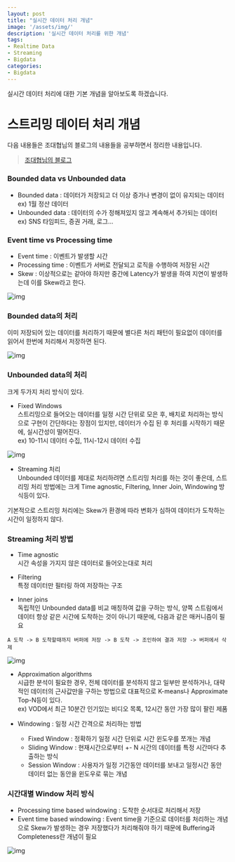 ```yaml
---
layout: post
title: "실시간 데이터 처리 개념"
image: '/assets/img/'
description: '실시간 데이터 처리를 위한 개념'
tags:
- Realtime Data
- Streaming
- Bigdata
categories:
- Bigdata
---
```


실시간 데이터 처리에 대한 기본 개념을 알아보도록 하겠습니다.

# 스트리밍 데이터 처리 개념
다음 내용들은 조대협님의 블로그의 내용들을 공부하면서 정리한 내용입니다.

> [조대협님의 블로그](http://bcho.tistory.com)

### Bounded data vs Unbounded data
- Bounded data : 데이터가 저장되고 더 이상 증가나 변경이 없이 유지되는 데이터  
ex) 1월 정산 데이터
- Unbounded data : 데이터의 수가 정해져있지 않고 계속해서 추가되는 데이터  
ex) SNS 타임피드, 증권 거래, 로그...

### Event time vs Processing time
- Event time : 이벤트가 발생할 시간
- Processing time : 이벤트가 서버로 전달되고 로직을 수행하여 저장된 시간
- Skew : 이상적으로는 같아야 하지만 중간에 Latency가 발생을 하여 지연이 발생하는데 이를 Skew라고 한다.

![img](https://cdn-images-1.medium.com/max/600/1*2ozJ8YtOOKRjxX3Ej9DArQ.png)

### Bounded data의 처리
이미 저장되어 있는 데이터를 처리하기 때문에 별다른 처리 패턴이 필요없이 데이터를 읽어서 한번에 처리해서 저장하면 된다.

![img](https://cdn-images-1.medium.com/max/600/1*d39Z_-tVkVioiNe0Zn_SFg.png)

### Unbounded data의 처리
크게 두가지 처리 방식이 있다.

- Fixed Windows  
스트리밍으로 들어오는 데이터를 일정 시간 단위로 모은 후, 배치로 처리하는 방식으로 구현이 간단하다는 장점이 있지만, 데이터가 수집 된 후 처리를 시작하기 때문에, 실시간성이 떨어진다.  
ex) 10-11시 데이터 수집, 11시-12시 데이터 수집

![img](https://cdn-images-1.medium.com/max/1200/1*7xyafF15E5AWSbg2Nerb8g.png)

- Streaming 처리  
Unbounded 데이터를 제대로 처리하려면 스트리밍 처리를 하는 것이 좋은데, 스트리밍 처리 방법에는 크게 Time agnostic, Filtering, Inner Join, Windowing 방식등이 있다.  

기본적으로 스트리밍 처리에는 Skew가 환경에 따라 변화가 심하여 데이터가 도착하는 시간이 일정하지 않다.


### Streaming 처리 방법
- Time agnostic  
시간 속성을 가지지 않은 데이터로 들어오는대로 처리

- Filtering  
특정 데이터만 필터링 하여 저장하는 구조


- Inner joins  
독립적인 Unbounded data를 비교 매칭하여 값을 구하는 방식, 양쪽 스트림에서 데이터 항상 같은 시간에 도착하는 것이 아니기 때문에, 다음과 같은 매커니즘이 필요

```
A 도착 -> B 도착할때까지 버퍼에 저장 -> B 도착 -> 조인하여 결과 저장 -> 버퍼에서 삭제
```

![img](https://cdn-images-1.medium.com/max/600/1*-jjGTYkw5WAW2F6Q8wM4UQ.png)

- Approximation algorithms  
시급한 분석이 필요한 경우, 전체 데이터를 분석하지 않고 일부만 분석하거나, 대략적인 데이터의 근사값만을 구하는 방법으로 대표적으로 K-means나 Approximate Top-N등이 있다.  
ex) VOD에서 최근 10분간 인기있는 비디오 목록, 12시간 동안 가장 많이 팔린 제품  


- Windowing : 일정 시간 간격으로 처리하는 방법
	- Fixed Window : 정확하기 일정 시간 단위로 시간 윈도우를 쪼개는 개념
	- Sliding Window : 현재시간으로부터 +- N 시간의 데이터를 특정 시간마다 추출하는 방식
	- Session Window : 사용자가 일정 기간동안 데이터를 보내고 일정시간 동안 데이터 없는 동안을 윈도우로 묶는 개념


### 시간대별 Window 처리 방식
- Processing time based windowing : 도착한 순서대로 처리해서 저장
- Event time based windowing : Event time을 기준으로 데이터를 처리하는 개념으로 Skew가 발생하는 경우 저장했다가 처리해줘야 하기 때문에 Buffering과 Completeness란 개념이 필요

![img](https://cdn-images-1.medium.com/max/400/1*RgjuniWDpJN8KQ29avCRiw.png)
